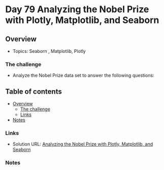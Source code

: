 # Day 79 Analyzing the Nobel Prize with Plotly, Matplotlib, and Seaborn

## Overview

- Topics: Seaborn , Matplotlib, Plotly


### The challenge

- Analyze the Nobel Prize data set to answer the following questions:


## Table of contents

- [Overview](#overview)
  - [The challenge](#the-challenge)
  - [Links](#links)
- [Notes](#notes)

### Links

- Solution URL: [Analyzing the Nobel Prize with Plotly, Matplotlib, and Seaborn](https://github.com/Mikerniker/100_Days_of_Python/tree/main/Day79)


###  Notes